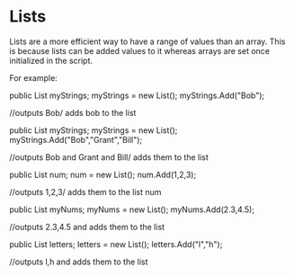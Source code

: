 # Lists

Lists are a more efficient way to have a range of values than an array. This is because lists can be added values to it whereas arrays are set once initialized in the script.

For example:

public List<string> myStrings;
myStrings = new List<string>();
myStrings.Add("Bob");

//outputs Bob/ adds bob to the list

public List<string> myStrings;
myStrings = new List<string>();
myStrings.Add("Bob","Grant","Bill");

//outputs Bob and Grant and Bill/ adds them to the list

public List<int> num;
num = new List<int>();
num.Add(1,2,3);

//outputs 1,2,3/ adds them to the list num

public List<float> myNums;
myNums = new List<float>();
myNums.Add(2.3,4.5);

//outputs 2.3,4.5 and adds them to the list

public List<string> letters;
letters = new List<string>();
letters.Add("l","h");

//outputs l,h and adds them to the list
